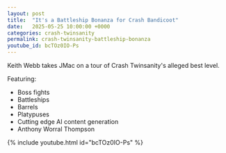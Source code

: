 ```yaml
---
layout: post
title:  "It's a Battleship Bonanza for Crash Bandicoot"
date:   2025-05-25 10:00:00 +0000
categories: crash-twinsanity
permalink: crash-twinsanity-battleship-bonanza
youtube_id: bcTOz0IO-Ps
---
```


Keith Webb takes JMac on a tour of Crash Twinsanity's alleged best level.
<!--more-->

Featuring:
* Boss fights
* Battleships
* Barrels
* Platypuses
* Cutting edge AI content generation
* Anthony Worral Thompson

{% include youtube.html id="bcTOz0IO-Ps" %}